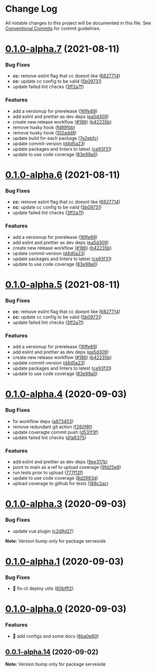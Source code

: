 # Change Log

All notable changes to this project will be documented in this file.
See [Conventional Commits](https://conventionalcommits.org) for commit guidelines.

# [0.1.0-alpha.7](https://github.com/serveside/serveside/compare/v0.1.0-alpha.4...v0.1.0-alpha.7) (2021-08-11)


### Bug Fixes

* **cc:** remove eslint flag that cc doesnt like ([6827714](https://github.com/serveside/serveside/commit/68277146f05307e3d3784b4792c08b4352e7868f))
* **cc:** update cc config to be valid ([5b09731](https://github.com/serveside/serveside/commit/5b097316ec6adebaeeeec578160d4171bd1e77b6))
* update failed lint checks ([3ff2a7f](https://github.com/serveside/serveside/commit/3ff2a7f4b39c255f6cba61fa6675204c38b001e2))


### Features

* add a versionup for prerelease ([16ffe89](https://github.com/serveside/serveside/commit/16ffe8960e9cbf50eddfcd828be66142ef5a50e0))
* add eslint and prettier as dev deps ([ea5d309](https://github.com/serveside/serveside/commit/ea5d309e0d4bafcf1e543490bf699a05f2a2fac6))
* create new release workflow ([#186](https://github.com/serveside/serveside/issues/186)) ([b42235b](https://github.com/serveside/serveside/commit/b42235b8be055c48ebe01e05d0d82b5bc62fc76e))
* remove husky hook ([fd89fbb](https://github.com/serveside/serveside/commit/fd89fbb82f4b2c313c11515cbf4563ce2b43733e))
* remove husky hook ([102add8](https://github.com/serveside/serveside/commit/102add83e9ea15f0b6239160e8663c6f6970bd3b))
* update build for each package ([7e2ebfc](https://github.com/serveside/serveside/commit/7e2ebfc98f6f3bac1e5dd1c116d1c5d30e80a79b))
* update commit-version ([d4d5a23](https://github.com/serveside/serveside/commit/d4d5a2371c57a0b1446d3d1268e5cb7ba00fe6cc))
* update packages and linters to latest ([ce93f31](https://github.com/serveside/serveside/commit/ce93f31d740106f62285acb9dd076066ae250390))
* update to use code coverage ([83e99a0](https://github.com/serveside/serveside/commit/83e99a0978c0f05b1fdf00ac7bdc038c3261eccb))





# [0.1.0-alpha.6](https://github.com/serveside/serveside/compare/v0.1.0-alpha.4...v0.1.0-alpha.6) (2021-08-11)


### Bug Fixes

* **cc:** remove eslint flag that cc doesnt like ([6827714](https://github.com/serveside/serveside/commit/68277146f05307e3d3784b4792c08b4352e7868f))
* **cc:** update cc config to be valid ([5b09731](https://github.com/serveside/serveside/commit/5b097316ec6adebaeeeec578160d4171bd1e77b6))
* update failed lint checks ([3ff2a7f](https://github.com/serveside/serveside/commit/3ff2a7f4b39c255f6cba61fa6675204c38b001e2))


### Features

* add a versionup for prerelease ([16ffe89](https://github.com/serveside/serveside/commit/16ffe8960e9cbf50eddfcd828be66142ef5a50e0))
* add eslint and prettier as dev deps ([ea5d309](https://github.com/serveside/serveside/commit/ea5d309e0d4bafcf1e543490bf699a05f2a2fac6))
* create new release workflow ([#186](https://github.com/serveside/serveside/issues/186)) ([b42235b](https://github.com/serveside/serveside/commit/b42235b8be055c48ebe01e05d0d82b5bc62fc76e))
* update commit-version ([d4d5a23](https://github.com/serveside/serveside/commit/d4d5a2371c57a0b1446d3d1268e5cb7ba00fe6cc))
* update packages and linters to latest ([ce93f31](https://github.com/serveside/serveside/commit/ce93f31d740106f62285acb9dd076066ae250390))
* update to use code coverage ([83e99a0](https://github.com/serveside/serveside/commit/83e99a0978c0f05b1fdf00ac7bdc038c3261eccb))





# [0.1.0-alpha.5](https://github.com/serveside/serveside/compare/v0.1.0-alpha.4...v0.1.0-alpha.5) (2021-08-11)


### Bug Fixes

* **cc:** remove eslint flag that cc doesnt like ([6827714](https://github.com/serveside/serveside/commit/68277146f05307e3d3784b4792c08b4352e7868f))
* **cc:** update cc config to be valid ([5b09731](https://github.com/serveside/serveside/commit/5b097316ec6adebaeeeec578160d4171bd1e77b6))
* update failed lint checks ([3ff2a7f](https://github.com/serveside/serveside/commit/3ff2a7f4b39c255f6cba61fa6675204c38b001e2))


### Features

* add a versionup for prerelease ([16ffe89](https://github.com/serveside/serveside/commit/16ffe8960e9cbf50eddfcd828be66142ef5a50e0))
* add eslint and prettier as dev deps ([ea5d309](https://github.com/serveside/serveside/commit/ea5d309e0d4bafcf1e543490bf699a05f2a2fac6))
* create new release workflow ([#186](https://github.com/serveside/serveside/issues/186)) ([b42235b](https://github.com/serveside/serveside/commit/b42235b8be055c48ebe01e05d0d82b5bc62fc76e))
* update commit-version ([d4d5a23](https://github.com/serveside/serveside/commit/d4d5a2371c57a0b1446d3d1268e5cb7ba00fe6cc))
* update packages and linters to latest ([ce93f31](https://github.com/serveside/serveside/commit/ce93f31d740106f62285acb9dd076066ae250390))
* update to use code coverage ([83e99a0](https://github.com/serveside/serveside/commit/83e99a0978c0f05b1fdf00ac7bdc038c3261eccb))





# [0.1.0-alpha.4](https://github.com/serveside/serveside/compare/v0.1.0-alpha.3...v0.1.0-alpha.4) (2020-09-03)


### Bug Fixes

* fix workflow deps ([a873453](https://github.com/serveside/serveside/commit/a873453f81b8c9a282d9f3af7765038b08c4797d))
* remove redundant git action ([f260f8f](https://github.com/serveside/serveside/commit/f260f8fc4b372bbe3bbfb2850f0630f3369dc5ae))
* update coveragte commit push ([d531f3f](https://github.com/serveside/serveside/commit/d531f3f0a4f32ae1c9e7a369e7c2bb91ffc0b8d3))
* update failed lint checks ([d1a6375](https://github.com/serveside/serveside/commit/d1a6375a0051c4e9af08d63b5df53f648bff74fd))


### Features

* add eslint and prettier as dev deps ([9ee317b](https://github.com/serveside/serveside/commit/9ee317bfa771c1652234d9b2af3efaf36f5625d1))
* point to main as a ref to upload coverage ([9fd25e8](https://github.com/serveside/serveside/commit/9fd25e85745de782911cf4989aefea4600e91a4d))
* run tests prior to upload ([777f12f](https://github.com/serveside/serveside/commit/777f12f68e7071a8193e47abd4c3d29d8856a2aa))
* update to use code coverage ([8d2983d](https://github.com/serveside/serveside/commit/8d2983dc9bf5b4b3bbd2f915efadfbaa959f39df))
* upload coverage to github for tests ([188c2ac](https://github.com/serveside/serveside/commit/188c2ac287af20aee4aec1153cdfdad54e383d30))





# [0.1.0-alpha.3](https://github.com/serveside/serveside/compare/v0.1.0-alpha.2...v0.1.0-alpha.3) (2020-09-03)


### Bug Fixes

* update vue plugin ([c2d9d27](https://github.com/serveside/serveside/commit/c2d9d276be7b269910da2cf417d3bc83c382897c))







**Note:** Version bump only for package serveside





# [0.1.0-alpha.1](https://github.com/serveside/serveside/compare/v0.1.0-alpha.0...v0.1.0-alpha.1) (2020-09-03)


### Bug Fixes

* 🐛 fix cli deploy utils ([60bfff2](https://github.com/serveside/serveside/commit/60bfff20a6b36d87e3ace1ae8f722016951af4de))





# [0.1.0-alpha.0](https://github.com/serveside/serveside/compare/v0.0.1-alpha.14...v0.1.0-alpha.0) (2020-09-03)


### Features

* 🎸 add configs and some docs ([6ba0e60](https://github.com/serveside/serveside/commit/6ba0e60c2795ac2a5145d8a01e8587dbf694fafd))





## [0.0.1-alpha.14](https://github.com/serveside/serveside/compare/v0.0.1-alpha.13...v0.0.1-alpha.14) (2020-09-02)

**Note:** Version bump only for package serveside
